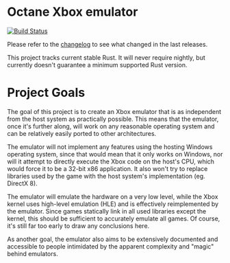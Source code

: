 # Octane Xbox emulator

[![Build Status](https://travis-ci.org/jonas-schievink/octane.svg?branch=master)](https://travis-ci.org/jonas-schievink/octane)

Please refer to the [changelog](CHANGELOG.md) to see what changed in the last
releases.

This project tracks current stable Rust. It will never require nightly, but
currently doesn't guarantee a minimum supported Rust version.

# Project Goals

The goal of this project is to create an Xbox emulator that is as independent
from the host system as practically possible. This means that the emulator, once
it's further along, will work on any reasonable operating system and can be
relatively easily ported to other architectures.

The emulator will not implement any features using the hosting Windows operating
system, since that would mean that it only works on Windows, nor will it attempt
to directly execute the Xbox code on the host's CPU, which would force it to be
a 32-bit x86 application. It also won't try to replace libraries used by the
game with the host system's implementation (eg. DirectX 8).

The emulator will emulate the hardware on a very low level, while the Xbox
kernel uses high-level emulation (HLE) and is effectively reimplemented by the
emulator. Since games statically link in all used libraries except the kernel,
this should be sufficient to accurately emulate all games. Of course, it's
still far too early to draw any conclusions here.

As another goal, the emulator also aims to be extensively documented and
accessible to people intimidated by the apparent complexity and "magic" behind
emulators.
